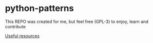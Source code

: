 # python-patterns

This REPO was created for me, but feel free (GPL-3) to enjoy, learn and contribute 

[Useful resources](useful-resources.md)